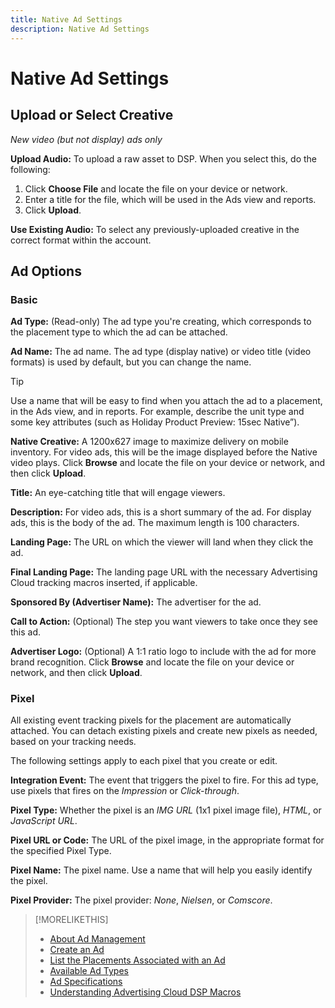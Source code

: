 ```yaml
---
title: Native Ad Settings
description: Native Ad Settings
---
```


# Native Ad Settings

## Upload or Select Creative

*New video (but not display) ads only*

**Upload Audio:** To upload a raw asset to DSP. When you select this, do the following:

1. Click **Choose File** and locate the file on your device or network.
1. Enter a title for the file, which will be used in the Ads view and reports.
1. Click **Upload**.

**Use Existing Audio:** To select any previously-uploaded creative in the correct format within the account.

## Ad Options

### Basic

**Ad Type:** (Read-only) The ad type you're creating, which corresponds to the placement type to which the ad can be attached.

**Ad Name:** The ad name. The ad type (display native) or video title (video formats) is used by default, but you can change the name.

>[!TIP]
>
> Use a name that will be easy to find when you attach the ad to a placement, in the Ads view, and in reports. For example, describe the unit type and some key attributes (such as Holiday Product Preview: 15sec Native”).

**Native Creative:** A 1200x627 image to maximize delivery on mobile inventory. For video ads, this will be the image displayed before the Native video plays. Click **Browse** and locate the file on your device or network, and then click **Upload**.

**Title:** An eye-catching title that will engage viewers.

**Description:** For video ads, this is a short summary of the ad. For display ads, this is the body of the ad. The maximum length is 100 characters.

**Landing Page:** The URL on which the viewer will land when they click the ad.

**Final Landing Page:** The landing page URL with the necessary Advertising Cloud tracking macros inserted, if applicable.

**Sponsored By (Advertiser Name):** The advertiser for the ad.

**Call to Action:** (Optional) The step you want viewers to take once they see this ad.

**Advertiser Logo:** (Optional) A 1:1 ratio logo to include with the ad for more brand recognition. Click **Browse** and locate the file on your device or network, and then click **Upload**.

### Pixel

All existing event tracking pixels for the placement are automatically attached. You can detach existing pixels and create new pixels as needed, based on your tracking needs.

The following settings apply to each pixel that you create or edit.

**Integration Event:** The event that triggers the pixel to fire. For this ad type, use pixels that fires on the *Impression* or *Click-through*.

**Pixel Type:** Whether the pixel is an *IMG URL* (1x1 pixel image file), *HTML*, or *JavaScript URL*.

**Pixel URL or Code:** The URL of the pixel image, in the appropriate format for the specified Pixel Type.

**Pixel Name:** The pixel name. Use a name that will help you easily identify the pixel.

**Pixel Provider:** The pixel provider: *None*, *Nielsen*, or *Comscore*.

>[!MORELIKETHIS]
>
>* [About Ad Management](ad-about.md)
>* [Create an Ad](ad-create.md)
>* [List the Placements Associated with an Ad](/help/dsp/campaign-management/ads/ad-list-placements.md)
>* [Available Ad Types](ad-types.md)
>* [Ad Specifications](/help/dsp/assets/ad-specs.pdf)
>* [Understanding Advertising Cloud DSP Macros](/help/dsp/campaign-management/macros.md)
